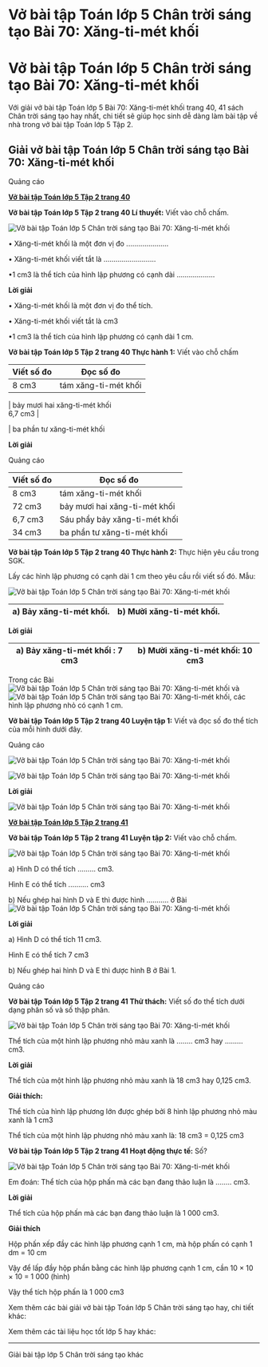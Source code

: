 # Vở bài tập Toán lớp 5 Chân trời sáng tạo Bài 70: Xăng-ti-mét khối

# Vở bài tập Toán lớp 5 Chân trời sáng tạo Bài 70: Xăng-ti-mét khối

Với giải vở bài tập Toán lớp 5 Bài 70: Xăng-ti-mét khối trang 40, 41 sách Chân trời sáng tạo hay nhất, chi tiết sẽ giúp học sinh dễ dàng làm bài tập về nhà trong vở bài tập Toán lớp 5 Tập 2.

## Giải vở bài tập Toán lớp 5 Chân trời sáng tạo Bài 70: Xăng-ti-mét khối

Quảng cáo

[**Vở bài tập Toán lớp 5 Tập 2 trang 40**](https://vietjack.com/vbt-toan-5-ct/vbt-toan-lop-5-tap-2-trang-40.jsp)

**Vở bài tập Toán lớp 5 Tập 2 trang 40 Lí thuyết:** Viết vào chỗ chấm.

![Vở bài tập Toán lớp 5 Chân trời sáng tạo Bài 70: Xăng-ti-mét khối](https://vietjack.com/vbt-toan-5-ct/images/bai-70-xang-ti-met-khoi.PNG)

• Xăng-ti-mét khối là một đơn vị đo .....................

• Xăng-ti-mét khối viết tắt là ..........................

•1 cm3 là thể tích của hình lập phương có cạnh dài ...................

**Lời giải**

• Xăng-ti-mét khối là một đơn vị đo thể tích.

• Xăng-ti-mét khối viết tắt là cm3

•1 cm3 là thể tích của hình lập phương có cạnh dài 1 cm.

**Vở bài tập Toán lớp 5 Tập 2 trang 40 Thực hành 1:** Viết vào chỗ chấm

**Viết số đo** |  **Đọc số đo**  
---|---  
8 cm3 |  tám xăng-ti-mét khối  
  
|  bảy mươi hai xăng-ti-mét khối  
6,7 cm3 |    
  
  
|  ba phần tư xăng-ti-mét khối  
  
**Lời giải**

Quảng cáo

**Viết số đo** |  **Đọc số đo**  
---|---  
8 cm3 |  tám xăng-ti-mét khối  
72 cm3 |  bảy mươi hai xăng-ti-mét khối  
6,7 cm3 |  Sáu phẩy bảy xăng-ti-mét khối  
34 cm3 |  ba phần tư xăng-ti-mét khối  
  
**Vở bài tập Toán lớp 5 Tập 2 trang 40 Thực hành 2:** Thực hiện yêu cầu trong SGK.

Lấy các hình lập phương có cạnh dài 1 cm theo yêu cầu rồi viết số đó. Mẫu:

![Vở bài tập Toán lớp 5 Chân trời sáng tạo Bài 70: Xăng-ti-mét khối](https://vietjack.com/vbt-toan-5-ct/images/bai-70-xang-ti-met-khoi-a.PNG)

a) Bảy xăng-ti-mét khối. |  b) Mười xăng-ti-mét khối.  
---|---  
  
**Lời giải**

a) Bảy xăng-ti-mét khối :  7 cm3 |  b) Mười xăng-ti-mét khối: 10 cm3  
---|---  
  
Trong các Bài ![Vở bài tập Toán lớp 5 Chân trời sáng tạo Bài 70: Xăng-ti-mét khối](https://vietjack.com/vbt-toan-5-ct/images/bai-70-xang-ti-met-khoi-2.PNG) và ![Vở bài tập Toán lớp 5 Chân trời sáng tạo Bài 70: Xăng-ti-mét khối](https://vietjack.com/vbt-toan-5-ct/images/bai-70-xang-ti-met-khoi-1a.PNG), các hình lập phương nhỏ có cạnh 1 cm.

**Vở bài tập Toán lớp 5 Tập 2 trang 40 Luyện tập 1:** Viết và đọc số đo thể tích của mỗi hình dưới đây.

Quảng cáo

![Vở bài tập Toán lớp 5 Chân trời sáng tạo Bài 70: Xăng-ti-mét khối](https://vietjack.com/vbt-toan-5-ct/images/bai-70-xang-ti-met-khoi-2a.PNG)

![Vở bài tập Toán lớp 5 Chân trời sáng tạo Bài 70: Xăng-ti-mét khối](https://vietjack.com/vbt-toan-5-ct/images/bai-70-xang-ti-met-khoi-3.PNG)

**Lời giải**

![Vở bài tập Toán lớp 5 Chân trời sáng tạo Bài 70: Xăng-ti-mét khối](https://vietjack.com/vbt-toan-5-ct/images/bai-70-xang-ti-met-khoi-3a.PNG)

[**Vở bài tập Toán lớp 5 Tập 2 trang 41**](https://vietjack.com/vbt-toan-5-ct/vbt-toan-lop-5-tap-2-trang-41.jsp)

**Vở bài tập Toán lớp 5 Tập 2 trang 41 Luyện tập 2:** Viết vào chỗ chấm.

![Vở bài tập Toán lớp 5 Chân trời sáng tạo Bài 70: Xăng-ti-mét khối](https://vietjack.com/vbt-toan-5-ct/images/bai-70-xang-ti-met-khoi-4.PNG)

a) Hình D có thể tích ......... cm3.

Hình E có thể tích .......... cm3

b) Nếu ghép hai hình D và E thì được hình ........... ở Bài ![Vở bài tập Toán lớp 5 Chân trời sáng tạo Bài 70: Xăng-ti-mét khối](https://vietjack.com/vbt-toan-5-ct/images/bai-70-xang-ti-met-khoi-2.PNG)

**Lời giải**

a) Hình D có thể tích 11 cm3.

Hình E có thể tích 7 cm3

b) Nếu ghép hai hình D và E thì được hình B ở Bài 1.

Quảng cáo

**Vở bài tập Toán lớp 5 Tập 2 trang 41 Thử thách:** Viết số đo thể tích dưới dạng phân số và số thập phân.

![Vở bài tập Toán lớp 5 Chân trời sáng tạo Bài 70: Xăng-ti-mét khối](https://vietjack.com/vbt-toan-5-ct/images/bai-70-xang-ti-met-khoi-4a.PNG)

Thể tích của một hình lập phương nhỏ màu xanh là ........ cm3 hay ......... cm3.

**Lời giải**

Thể tích của một hình lập phương nhỏ màu xanh là 18 cm3 hay 0,125 cm3.

**Giải thích:**

Thể tích của hình lập phương lớn được ghép bởi 8 hình lập phương nhỏ màu xanh là 1 cm3

Thể tích của một hình lập phương nhỏ màu xanh là: 18 cm3 = 0,125 cm3

**Vở bài tập Toán lớp 5 Tập 2 trang 41 Hoạt động thực tế:** Số?

![Vở bài tập Toán lớp 5 Chân trời sáng tạo Bài 70: Xăng-ti-mét khối](https://vietjack.com/vbt-toan-5-ct/images/bai-70-xang-ti-met-khoi-5.PNG)

Em đoán: Thể tích của hộp phấn mà các bạn đang thảo luận là ........ cm3.

**Lời giải**

Thể tích của hộp phấn mà các bạn đang thảo luận là 1 000 cm3.

**Giải thích**

Hộp phấn xếp đầy các hình lập phương cạnh 1 cm, mà hộp phấn có cạnh 1 dm = 10 cm

Vậy để lấp đầy hộp phần bằng các hình lập phương cạnh 1 cm, cần 10 × 10 × 10 = 1 000 (hình)

Vậy thể tích hộp phấn là 1 000 cm3

Xem thêm các bài giải vở bài tập Toán lớp 5 Chân trời sáng tạo hay, chi tiết khác:

Xem thêm các tài liệu học tốt lớp 5 hay khác:

* * *

Giải bài tập lớp 5 Chân trời sáng tạo khác
